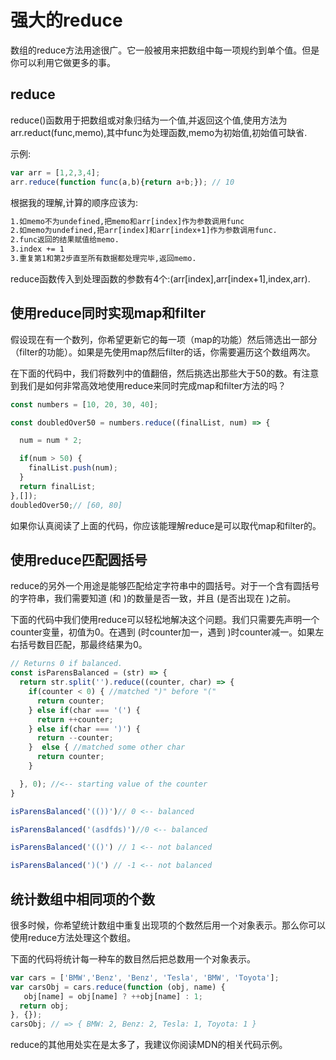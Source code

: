 # 强大的reduce

数组的reduce方法用途很广。它一般被用来把数组中每一项规约到单个值。但是你可以利用它做更多的事。

## reduce

reduce()函数用于把数组或对象归结为一个值,并返回这个值,使用方法为arr.reduct(func,memo),其中func为处理函数,memo为初始值,初始值可缺省.

示例:

```js
var arr = [1,2,3,4];
arr.reduce(function func(a,b){return a+b;}); // 10
```

根据我的理解,计算的顺序应该为:

```html
1.如memo不为undefined,把memo和arr[index]作为参数调用func
2.如memo为undefined,把arr[index]和arr[index+1]作为参数调用func.
2.func返回的结果赋值给memo.
3.index += 1
3.重复第1和第2步直至所有数据都处理完毕,返回memo.
```

reduce函数传入到处理函数的参数有4个:(arr[index],arr[index+1],index,arr).

## 使用reduce同时实现map和filter

假设现在有一个数列，你希望更新它的每一项（map的功能）然后筛选出一部分（filter的功能）。如果是先使用map然后filter的话，你需要遍历这个数组两次。

在下面的代码中，我们将数列中的值翻倍，然后挑选出那些大于50的数。有注意到我们是如何非常高效地使用reduce来同时完成map和filter方法的吗？


```js
const numbers = [10, 20, 30, 40];

const doubledOver50 = numbers.reduce((finalList, num) => {

  num = num * 2;

  if(num > 50) {
    finalList.push(num);
  }
  return finalList;
},[]);
doubledOver50;// [60, 80]
```

如果你认真阅读了上面的代码，你应该能理解reduce是可以取代map和filter的。

## 使用reduce匹配圆括号

reduce的另外一个用途是能够匹配给定字符串中的圆括号。对于一个含有圆括号的字符串，我们需要知道 (和 )的数量是否一致，并且 (是否出现在 )之前。

下面的代码中我们使用reduce可以轻松地解决这个问题。我们只需要先声明一个 counter变量，初值为0。在遇到 (时counter加一，遇到 )时counter减一。如果左右括号数目匹配，那最终结果为0。

```js
// Returns 0 if balanced.
const isParensBalanced = (str) => {
  return str.split('').reduce((counter, char) => {
    if(counter < 0) { //matched ")" before "("
      return counter;
    } else if(char === '(') {
      return ++counter;
    } else if(char === ')') {
      return --counter;
    }  else { //matched some other char
      return counter;
    }

  }, 0); //<-- starting value of the counter
}

isParensBalanced('(())')// 0 <-- balanced

isParensBalanced('(asdfds)')//0 <-- balanced

isParensBalanced('(()') // 1 <-- not balanced

isParensBalanced(')(') // -1 <-- not balanced
```

## 统计数组中相同项的个数

很多时候，你希望统计数组中重复出现项的个数然后用一个对象表示。那么你可以使用reduce方法处理这个数组。

下面的代码将统计每一种车的数目然后把总数用一个对象表示。

```js
var cars = ['BMW','Benz', 'Benz', 'Tesla', 'BMW', 'Toyota'];
var carsObj = cars.reduce(function (obj, name) {
   obj[name] = obj[name] ? ++obj[name] : 1;
  return obj;
}, {});
carsObj; // => { BMW: 2, Benz: 2, Tesla: 1, Toyota: 1 }
```

reduce的其他用处实在是太多了，我建议你阅读MDN的相关代码示例。
